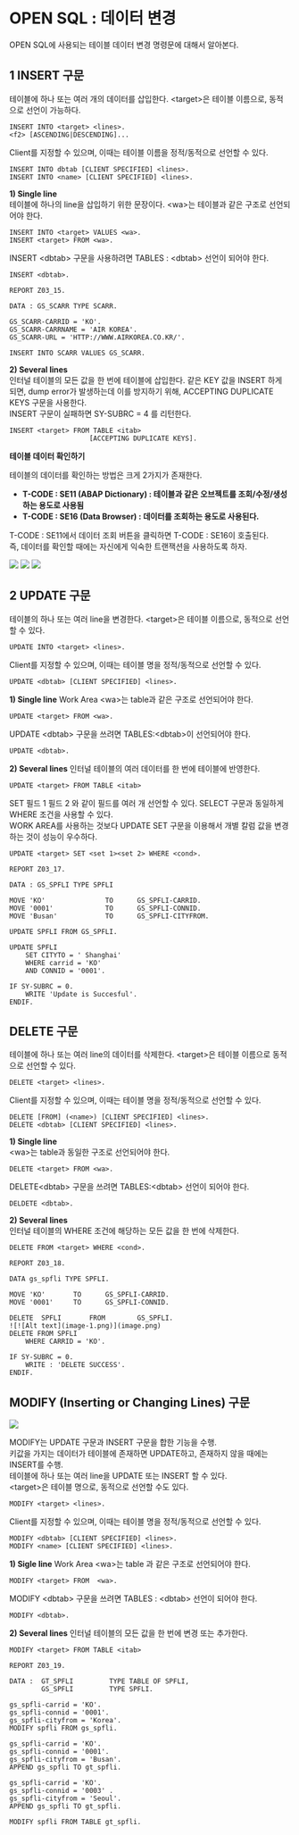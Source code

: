 # OPEN SQL : 데이터 변경
OPEN SQL에 사용되는 테이블 데이터 변경 명령문에 대해서 알아본다.

## 1 INSERT 구문
테이블에 하나 또는 여러 개의 데이터를 삽입한다. &#60;target&#62;은 테이블 이름으로, 동적으로 선언이 가능하다.
```abap
INSERT INTO <target> <lines>.
<f2> [ASCENDING|DESCENDING]...
```

Client를 지정할 수 있으며, 이때는 테이블 이름을 정적/동적으로 선언할 수 있다.
```abap
INSERT INTO dbtab [CLIENT SPECIFIED] <lines>.
INSERT INTO <name> [CLIENT SPECIFIED] <lines>.
```

**1&#41; Single line** <br>
테이블에 하나의 line을 삽입하기 위한 문장이다. &#60;wa&#62;는 테이블과 같은 구조로 선언되어야 한다.

```abap
INSERT INTO <target> VALUES <wa>.
INSERT <target> FROM <wa>.
```

INSERT &#60;dbtab&#62; 구문을 사용하려면 TABLES : &#60;dbtab&#62; 선언이 되어야 한다.
```abap
INSERT <dbtab>.
```

```ABAP
REPORT Z03_15.

DATA : GS_SCARR TYPE SCARR.

GS_SCARR-CARRID = 'KO'.
GS_SCARR-CARRNAME = 'AIR KOREA'.
GS_SCARR-URL = 'HTTP://WWW.AIRKOREA.CO.KR/'.

INSERT INTO SCARR VALUES GS_SCARR.
```

**2&#41; Several lines** <br>
인터널 테이블의 모든 값을 한 번에 테이블에 삽입한다. 같은 KEY 값을 INSERT 하게 되면, dump error가 발생하는데 이를 방지하기 위해, ACCEPTING DUPLICATE KEYS 구문을 사용한다. <BR>
INSERT 구문이 실패하면 SY-SUBRC = 4 를 리턴한다.

```ABAP
INSERT <target> FROM TABLE <itab>
                    [ACCEPTING DUPLICATE KEYS].
```

**테이블 데이터 확인하기**

테이블의 데이터를 확인하는 방법은 크게 2가지가 존재한다.

- **T-CODE : SE11 (ABAP Dictionary) : 테이블과 같은 오브젝트를 조회/수정/생성하는 용도로 사용됨**
- **T-CODE : SE16 (Data Browser) : 데이터를 조회하는 용도로 사용된다.**

T-CODE : SE11에서 데이터 조회 버튼을 클릭하면 T-CODE : SE16이 호출된다. <BR>
즉, 데이터를 확인할 때에는 자신에게 익숙한 트랜잭션을 사용하도록 하자.

![](IMG/../../../img/2-1.png)
![](IMG/../../../img/2-2.png)
![](IMG/../../../img/2-3.png)

## 2 UPDATE 구문
테이블의 하나 또는 여러 line을 변경한다. &#60;target&#62;은 테이블 이름으로, 동적으로 선언할 수 있다.
```abap
UPDATE INTO <target> <lines>.
```

Client를 지정할 수 있으며, 이때는 테이블 명을 정적/동적으로 선언할 수 있다.
```abap
UPDATE <dbtab> [CLIENT SPECIFIED] <lines>.
```

**1&#41; Single line**
Work Area &#60;wa&#62;는 table과 같은 구조로 선언되어야 한다.
```abap
UPDATE <target> FROM <wa>.
```

UPDATE &#60;dbtab&#62; 구문을 쓰려면 TABLES:&#60;dbtab&#62;이 선언되어야 한다.
```abap
UPDATE <dbtab>.
```

**2&#41; Several lines**
인터널 테이블의 여러 데이터를 한 번에 테이블에 반영한다.
```abap
UPDATE <target> FROM TABLE <itab>
```

SET 필드 1 필드 2 와 같이 필드를 여러 개 선언할 수 있다. SELECT 구문과 동일하게 WHERE 조건을 사용할 수 있다. <BR>
WORK AREA를 사용하는 것보다 UPDATE SET 구문을 이용해서 개별 칼럼 값을 변경하는 것이 성능이 우수하다.
```ABAP
UPDATE <target> SET <set 1><set 2> WHERE <cond>.
```

```abap
REPORT Z03_17.

DATA : GS_SPFLI TYPE SPFLI

MOVE 'KO'               TO      GS_SPFLI-CARRID.
MOVE '0001'             TO      GS_SPFLI-CONNID.
MOVE 'Busan'            TO      GS_SPFLI-CITYFROM.

UPDATE SPFLI FROM GS_SPFLI.

UPDATE SPFLI
    SET CITYTO = ' Shanghai'
    WHERE carrid = 'KO'
    AND CONNID = '0001'.

IF SY-SUBRC = 0.
    WRITE 'Update is Succesful'.
ENDIF.        
```

## DELETE 구문
테이블에 하나 또는 여러 line의 데이터를 삭제한다. &#60;target&#62;은 테이블 이름으로 동적으로 선언할 수 있다.

```abap
DELETE <target> <lines>.
```

Client를 지정할 수 있으며, 이때는 테이블 명을 정적/동적으로 선언할 수 있다.
```abap
DELETE [FROM] (<name>) [CLIENT SPECIFIED] <lines>.
DELETE <dbtab> [CLIENT SPECIFIED] <lines>.
```

**1&#41; Single line** <br>
&#60;wa&#62;는 table과 동일한 구조로 선언되어야 한다.
```abap
DELETE <target> FROM <wa>.
```

DELETE&#60;dbtab&#62; 구문을 쓰려면 TABLES:&#60;dbtab&#62; 선언이 되어야 한다.
```ABAP
DELDETE <dbtab>.
```

**2&#41; Several lines** <br>
인터널 테이블의 WHERE 조건에 해당하는 모든 값을 한 번에 삭제한다.
```abap
DELETE FROM <target> WHERE <cond>.
```

```abap
REPORT Z03_18.

DATA gs_spfli TYPE SPFLI.

MOVE 'KO'       TO      GS_SPFLI-CARRID.
MOVE '0001'     TO      GS_SPFLI-CONNID.

DELETE  SPFLI       FROM        GS_SPFLI.
![![Alt text](image-1.png)](image.png)
DELETE FROM SPFLI
    WHERE CARRID = 'KO'.

IF SY-SUBRC = 0.
    WRITE : 'DELETE SUCCESS'.
ENDIF.        
```

## MODIFY (Inserting or Changing Lines) 구문
![](../../img/2-4.png)

MODIFY는 UPDATE 구문과 INSERT 구문을 합한 기능을 수행. <BR>
키값을 가지는 데이터가 테이블에 존재하면 UPDATE하고, 존재하지 않을 때에는 INSERT를 수행. <BR>
테이블에 하나 또는 여러 line을 UPDATE 또는 INSERT 할 수 있다. <br>
&#60;target&#62;은 테이블 명으로, 동적으로 선언할 수도 있다.

```abap
MODIFY <target> <lines>.
```

Client를 지정할 수 있으며, 이때는 테이블 명을 정적/동적으로 선언할 수 있다.
```abap
MODIFY <dbtab> [CLIENT SPECIFIED] <lines>.
MODIFY <name> [CLIENT SPECIFIED] <lines>.
```

**1&#41; Sigle line**
Work Area &#60;wa&#62;는 table 과 같은 구조로 선언되어야 한다.
```abap
MODIFY <target> FROM  <wa>.
```

MODIFY &#60;dbtab&#62; 구문을 쓰려면 TABLES : &#60;dbtab&#62; 선언이 되어야 한다.
```abap
MODIFY <dbtab>.
```

**2&#41; Several lines**
인터널 테이블의 모든 값을 한 번에 변경 또는 추가한다.
```abap
MODIFY <target> FROM TABLE <itab>
```

```abap
REPORT Z03_19.

DATA :  GT_SPFLI         TYPE TABLE OF SPFLI,
        GS_SPFLI         TYPE SPFLI.

gs_spfli-carrid = 'KO'.
gs_spfli-connid = '0001'. 
gs_spfli-cityfrom = 'Korea'.
MODIFY spfli FROM gs_spfli.

gs_spfli-carrid = 'KO'.
gs_spfli-connid = '0001'.
gs_spfli-cityfrom = 'Busan'.
APPEND gs_spfli TO gt_spfli.

gs_spfli-carrid = 'KO'.
gs_spfli-connid = '0003' .
gs_spfli-cityfrom = 'Seoul'.
APPEND gs_spfli TO gt_spfli.

MODIFY spfli FROM TABLE gt_spfli.
```